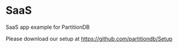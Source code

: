 # SaaS
SaaS app example for PartitionDB

Please download our setup at https://github.com/partitiondb/Setup

